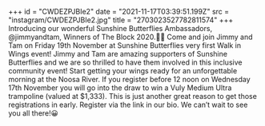 +++
id = "CWDEZPJBIe2"
date = "2021-11-17T03:39:51.199Z"
src = "instagram/CWDEZPJBIe2.jpg"
title = "2703023527782811574"
+++
Introducing our wonderful Sunshine Butterflies Ambassadors, @jimmyandtam, Winners of The Block 2020.🦋😃 Come and join Jimmy and Tam on Friday 19th November at Sunshine Butterflies very first Walk in Wings event! Jimmy and Tam are amazing supporters of Sunshine Butterflies and we are so thrilled to have them involved in this inclusive community event! Start getting your wings ready for an unforgettable morning at the Noosa River. If you register before 12 noon on Wednesday 17th November you will go into the draw to win a Vuly Medium Ultra trampoline (valued at $1,333). This is just another great reason to get those registrations in early. Register via the link in our bio. We can’t wait to see you all there!😀